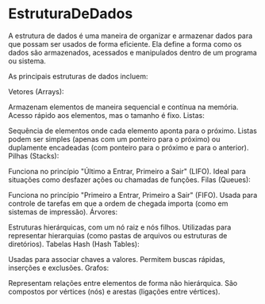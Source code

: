 # EstruturaDeDados

A estrutura de dados é uma maneira de organizar e armazenar dados para que possam ser usados de forma eficiente. Ela define a forma como os dados são armazenados, acessados e manipulados dentro de um programa ou sistema.

As principais estruturas de dados incluem:

Vetores (Arrays):

Armazenam elementos de maneira sequencial e contínua na memória.
Acesso rápido aos elementos, mas o tamanho é fixo.
Listas:

Sequência de elementos onde cada elemento aponta para o próximo.
Listas podem ser simples (apenas com um ponteiro para o próximo) ou duplamente encadeadas (com ponteiro para o próximo e para o anterior).
Pilhas (Stacks):

Funciona no princípio "Último a Entrar, Primeiro a Sair" (LIFO).
Ideal para situações como desfazer ações ou chamadas de funções.
Filas (Queues):

Funciona no princípio "Primeiro a Entrar, Primeiro a Sair" (FIFO).
Usada para controle de tarefas em que a ordem de chegada importa (como em sistemas de impressão).
Árvores:

Estruturas hierárquicas, com um nó raiz e nós filhos.
Utilizadas para representar hierarquias (como pastas de arquivos ou estruturas de diretórios).
Tabelas Hash (Hash Tables):

Usadas para associar chaves a valores.
Permitem buscas rápidas, inserções e exclusões.
Grafos:

Representam relações entre elementos de forma não hierárquica.
São compostos por vértices (nós) e arestas (ligações entre vértices).
